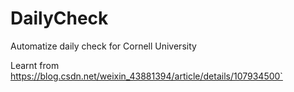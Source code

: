 # DailyCheck
Automatize daily check for Cornell University

Learnt from https://blog.csdn.net/weixin_43881394/article/details/107934500`
